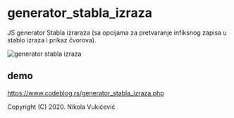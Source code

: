 # generator_stabla_izraza

JS generator Stabla izraraza (sa opcijama za pretvaranje infiksnog zapisa u stablo izraza i prikaz čvorova).

![generator stabla izraza](https://www.codeblog.rs/github_pics/gen_ast_stablo.png)

## demo

https://www.codeblog.rs/generator_stabla_izraza.php

Copyright (C) 2020. Nikola Vukićević

